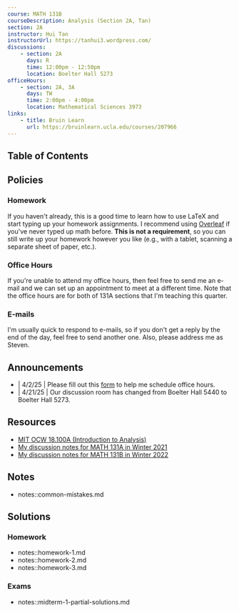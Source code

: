 ```yaml
---
course: MATH 131B
courseDescription: Analysis (Section 2A, Tan)
section: 2A
instructor: Hui Tan
instructorUrl: https://tanhui3.wordpress.com/
discussions:
    - section: 2A
      days: R
      time: 12:00pm - 12:50pm
      location: Boelter Hall 5273
officeHours:
    - section: 2A, 3A
      days: TW
      time: 2:00pm - 4:00pm
      location: Mathematical Sciences 3973
links:
    - title: Bruin Learn
      url: https://bruinlearn.ucla.edu/courses/207966
---
```


## Table of Contents

## Policies

### Homework

If you haven't already, this is a good time to learn how to use LaTeX and start typing up your homework assignments. I recommend using [Overleaf](https://www.overleaf.com/) if you've never typed up math before. **This is not a requirement**, so you can still write up your homework however you like (e.g., with a tablet, scanning a separate sheet of paper, etc.).

### Office Hours

If you're unable to attend my office hours, then feel free to send me an e-mail and we can set up an appointment to meet at a different time. Note that the office hours are for both of 131A sections that I'm teaching this quarter.

### E-mails

I'm usually quick to respond to e-mails, so if you don't get a reply by the end of the day, feel free to send another one. Also, please address me as Steven.

## Announcements

-   | 4/2/25 | Please fill out this [form](https://forms.gle/CjpJTQip5ARggEqv9) to help me schedule office hours.
-   | 4/21/25 | Our discussion room has changed from Boelter Hall 5440 to Boelter Hall 5273.

## Resources

-   [MIT OCW 18.100A (Introduction to Analysis)](https://ocw.mit.edu/courses/mathematics/18-100b-analysis-i-fall-2010/)
-   [My discussion notes for MATH 131A in Winter 2021](https://www.math.ucla.edu/~steven/teaching/21w.131a.3/#notes)
-   [My discussion notes for MATH 131B in Winter 2022](https://www.math.ucla.edu/~steven/teaching/22w.131b.1/#notes)

## Notes

-   notes::common-mistakes.md

## Solutions

### Homework

-   notes::homework-1.md
-   notes::homework-2.md
-   notes::homework-3.md

### Exams

-   notes::midterm-1-partial-solutions.md
